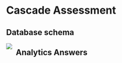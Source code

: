 
# Cascade Assessment

## Database schema

<img src="https://jigsaw-sample-data-1.s3.amazonaws.com/Slide2.jpg"
     style="float: left; margin-right: 10px;" />

## Analytics Answers


